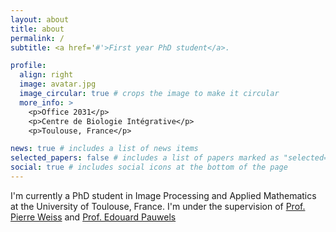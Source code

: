 ```yaml
---
layout: about
title: about
permalink: /
subtitle: <a href='#'>First year PhD student</a>.

profile:
  align: right
  image: avatar.jpg
  image_circular: true # crops the image to make it circular
  more_info: >
    <p>Office 2031</p>
    <p>Centre de Biologie Intégrative</p>
    <p>Toulouse, France</p>

news: true # includes a list of news items
selected_papers: false # includes a list of papers marked as "selected={true}"
social: true # includes social icons at the bottom of the page
---
```


I'm currently a PhD student in Image Processing and Applied Mathematics at the University of Toulouse, France.
I'm under the supervision of [Prof. Pierre Weiss](https://www.math.univ-toulouse.fr/~weiss/) and [Prof. Edouard Pauwels](https://edouardpauwels.fr/)
